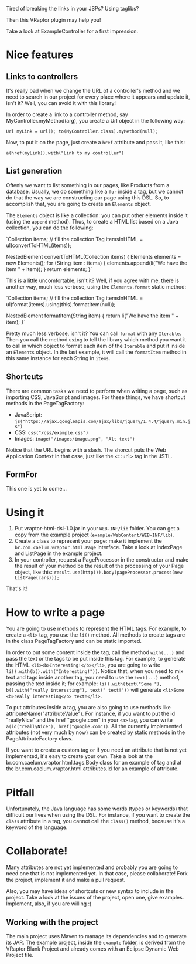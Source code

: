 Tired of breaking the links in your JSPs? Using taglibs?

Then this VRaptor plugin may help you!

Take a look at ExampleController for a first impression.

Nice features
=============

Links to controllers
--------------------

It's really bad when we change the URL of a controller's method and we need to
search in our project for every place where it appears and update it, isn't it?
Well, you can avoid it with this library!

In order to create a link to a controller method, say
MyController.myMethod(arg), you create a Url object in the following way:

`Url myLink = url(); to(MyController.class).myMethod(null);`

Now, to put it on the page, just create a `href` attribute and pass it, like this:

`a(href(myLink)).with("Link to my controller")`

List generation
---------------

Oftenly we want to list something in our pages, like Products from a database.
Usually, we do something like a `for` inside a tag, but we cannot do that the
way we are constructing our page using this DSL. So, to accomplish that, you
are going to create an `Elements` object.

The `Elements` object is like a collection: you can put other elements inside
it (using the `append` method). Thus, to create a HTML list based on a Java
collection, you can do the following:

`Collection<String> items;
// fill the collection
Tag itemsInHTML = ul(convertToHTML(items));

NestedElement convertToHTML(Collection<String> items) {
	Elements elements = new Elements();
	for (String item : items) {
		elements.append(li("We have the item " + item));
	}
	return elements;
}`

This is a little uncomfortable, isn't it? Well, if you agree with me, there is
another way, much less verbose, using the `Elements.format` static method:

`Collection<String> items;
// fill the collection
Tag itemsInHTML = ul(format(items).using(this).formatItem(null));

NestedElement formatItem(String item) {
	return li("We have the item " + item);
}`

Pretty much less verbose, isn't it? You can call `format` with any `Iterable`.
Then you call the method `using` to tell the library which method you want it
to call in which object to format each item of the `Iterable` and put it inside
an `Elements` object. In the last example, it will call the `formatItem` method
in this same instance for each String in `items`.

Shortcuts
---------

There are common tasks we need to perform when writing a page, such as
importing CSS, JavaScript and images. For these things, we have shortcut
methods in the PageTagFactory:

*	JavaScript:
	`js("https://ajax.googleapis.com/ajax/libs/jquery/1.4.4/jquery.min.js")`
*	CSS:
	`css("/css/example.css")`
* Images:
	`image("/images/image.png", "Alt text")`

Notice that the URL begins with a slash. The shorcut puts the Web Application
Context in that case, just like the `<c:url>` tag in the JSTL.

FormFor
-------

This one is yet to come...

Using it
========

1.	Put vraptor-html-dsl-1.0.jar in your `WEB-INF/lib` folder. You can get a copy from the example project (`example/WebContent/WEB-INF/lib`).
2.	Create a class to represent your page: make it implement the `br.com.caelum.vraptor.html.Page` interface. Take a look at IndexPage and ListPage in the example project.
3.	In your controller, request a PageProcessor in the constructor and make the result of your method be the result of the processing of your Page object, like this:
	`result.use(http()).body(pageProcessor.process(new ListPage(cars)));`

That's it!

How to write a page
===================

You are going to use methods to represent the HTML tags. For example, to create
a `<li>` tag, you use the `li()` method. All methods to create tags are in the
class PageTagFactory and can be static imported.

In order to put some content inside the tag, call the method `with(...)` and
pass the text or the tags to be put inside this tag. For example, to generate
the HTML `<li><b>Interesting!</b></li>`, you are going to write
`li().with(b().with("Interesting!"))`. Notice that, when you need to mix text
and tags inside another tag, you need to use the `text(...)` method, passing
the text inside it; for example: `li().with(text("Some "), b().with("really
interesting"), text(" text!"))` will generate `<li>Some <b>really
interesting</b> text!</li>`.

To put attributes inside a tag, you are also going to use methods like
attributeName("attributeValue"). For instance, if you want to put the id
"reallyNice" and the href "google.com" in your `<a>` tag, you can write
`a(id("reallyNice"), href("google.com"))`. All the currently implemented
attributes (not very much by now) can be created by static methods in the
PageAttributeFactory class.

If you want to create a custom tag or if you need an attribute that is not yet
implemented, it's easy to create your own. Take a look at the
br.com.caelum.vraptor.html.tags.Body class for an example of tag and at the
br.com.caelum.vraptor.html.attributes.Id for an example of attribute.

Pitfall
=======

Unfortunately, the Java language has some words (types or keywords) that
difficult our lives when using the DSL. For instance, if you want to create the
`class` attribute in a tag, you cannot call the `class()` method, because it's
a keyword of the language.

Collaborate!
============

Many attributes are not yet implemented and probably you are going to need one
that is not implemented yet. In that case, please collaborate! Fork the
project, implement it and make a pull request.

Also, you may have ideas of shortcuts or new syntax to include in the project.
Take a look at the issues of the project, open one, give examples. Implement,
also, if you are willing :)

Working with the project
------------------------

The main project uses Maven to manage its dependencies and to generate its JAR.
The example project, inside the `example` folder, is derived from the VRaptor
Blank Project and already comes with an Eclipse Dynamic Web Project file.
